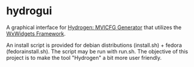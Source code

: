 # hydrogui


A graphical interface for [Hydrogen: MVICFG Generator](https://github.com/iowastateuniversity-programanalysis/hydrogen) that utilizes the [WxWidgets Framework](http://www.wxwidgets.org/).

An install script is provided for debian distributions (install.sh) + fedora (fedorainstall.sh). The script may be run with run.sh.
The objective of this project is to make the tool "Hydrogen" a bit more user friendly.
